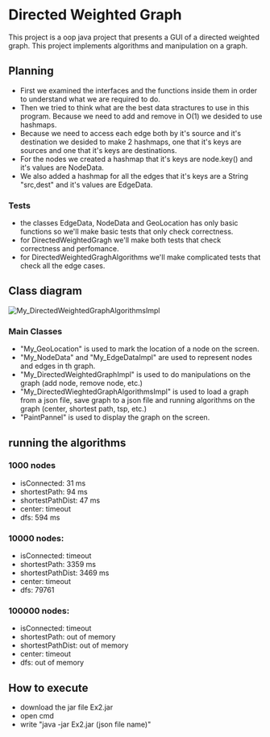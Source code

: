 # Directed Weighted Graph
This project is a oop java project that presents a GUI of a directed weighted graph. This project implements algorithms and manipulation on a graph.
## Planning
- First we examined the interfaces and the functions inside them in order to understand what we are required to do.
- Then we tried to think what are the best data stractures to use in this program. Because we need to add and remove in O(1) we desided to use hashmaps.
- Because we need to access each edge both by it's source and it's destination we desided to make 2 hashmaps, one that it's keys are sources and one that it's keys are destinations.
- For the nodes we created a hashmap that it's keys are node.key() and it's values are NodeData. 
- We also added a hashmap for all the edges that it's keys are a String "src,dest" and it's values are EdgeData.
### Tests
- the classes EdgeData, NodeData and GeoLocation has only basic functions so we'll make basic tests that only check correctness.
- for DirectedWeightedGragh we'll make both tests that check correctness and perfomance.
- for DirectedWeightedGraghAlgorithms we'll make complicated tests that check all the edge cases. 

## Class diagram
![My_DirectedWeightedGraphAlgorithmsImpl](https://user-images.githubusercontent.com/85555432/145365136-9dc0fa1d-2f4d-48d4-8e11-2f130b43eef2.png)
### Main Classes
- "My_GeoLocation" is used to mark the location of a node on the screen.
- "My_NodeData" and "My_EdgeDataImpl" are used to represent nodes and edges in th graph.
- "My_DirectedWeightedGraphImpl" is used to do manipulations on the graph (add node, remove node, etc.)
- "My_DirectedWieghtedGraphAlgorithmsImpl" is used to load a graph from a json file, save graph to a json file and running algorithms on the graph (center, shortest path, tsp, etc.)
- "PaintPannel" is used to display the graph on the screen. 

## running the algorithms
### 1000 nodes
- isConnected: 31 ms
- shortestPath: 94 ms
- shortestPathDist: 47 ms
- center: timeout
- dfs: 594 ms
### 10000 nodes:
- isConnected: timeout
- shortestPath: 3359 ms
- shortestPathDist: 3469 ms
- center: timeout
- dfs: 79761
### 100000 nodes:
- isConnected: timeout
- shortestPath: out of memory
- shortestPathDist: out of memory
- center: timeout
- dfs: out of memory
## How to execute
- download the jar file Ex2.jar
- open cmd
- write "java -jar Ex2.jar (json file name)"

